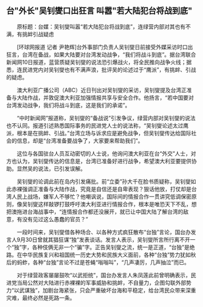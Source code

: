 ## 台"外长"吴钊燮口出狂言 叫嚣"若大陆犯台将战到底"
　　原标题：台媒：吴钊燮叫嚣“若大陆犯台将战到底”，连绿营内部对其也有不满，有挑衅引战疑虑

　　[环球网报道 记者 尹艳辉]台外事部门负责人吴钊燮日前接受外媒采访时口出狂言，台湾在备战，如果大陆要对台湾发动战争，“我们将战斗到底”。据台湾联合新闻网10日报道，蓝营质疑吴钊燮的说法恐引爆战火，将全民推向战争火线；据悉，连民进党内对吴钊燮也有不满声浪，批评吴的论述过于“鹰派”，有挑衅、引战的疑虑。

　　澳大利亚广播公司（ABC）近日刊出对吴钊燮的采访，吴钊燮提及台湾正准备与大陆作战，并敦促澳大利亚加强情报共享与安全合作。他扬言，“若中国要对台湾发动战争，我们将战斗到底，这是我们的承诺”。

　　“中时新闻网”报道称，吴钊燮的“备战说”引发争议，绿营内部对吴钊燮的说法也不认同。报道引述熟悉国际事务的民进党人士的说法称，“吴钊燮论述太过鹰派，根本是在挑衅、引战。”台湾立场与诉求应是避免战争，但吴钊燮传达给国际社会的信息，却是“台湾准备要战争了，大家要来帮助我们”。

　　这位与各国驻台人员互动密切的人士说，他询问澳大利亚在台“外交”人士，对方也认为，吴钊燮传达的信息是，台湾已准备好进行战争，希望澳大利亚要提供协助。显然吴的说法，已引发误解。

　　吴钊燮的论调此前在岛内引发痛批。前“立委”孙大千在脸书质疑称，吴钊燮如此赤裸强调正准备与大陆作战，究竟是自信还是自卑表现？狠话他放，打仗却是台湾人民上战场，嫌军人不够忙？他嘲讽说，国际间的情报合作一贯讲究低调保密原则，像吴钊燮这样敲锣打鼓呼吁澳大利亚进行情报合作，根本是唯恐天下不乱，想把澳拖进台海战事中，“连情报合作都还没展开，就已让中国大陆了解台湾的敌意，有没有见过这么愚蠢的官员？”

　　一段时间来，吴钊燮借各种场合、以各种方式疯狂散布“台独”言论，国台办发言人9月30日曾就其猖狂谋“独”发表谈话。发言人表示，吴钊燮所言所行离不开一个“独”字，各种伎俩无非一个“骗”字。正告吴钊燮之流，统一是正道，“台独”是绝路。在中华民族复兴和祖国统一历史大势和民族大义面前，各种“台独”势力犹如秋后的蚂蚱，各种“台独”言论不过是苍蝇“嗡嗡叫”，“几声凄厉，几声抽泣”而已。

　　对于绿营政客屡屡鼓吹“以武拒统”，国台办发言人朱凤莲此前曾明确表示，民进党当局公然对大陆进行赤裸裸的军事威胁和挑衅，不自量力，企图勾联外部势力“以武谋独”，加剧台海紧张，只会严重破坏台海和平稳定，给台湾民众带来深重灾难，最终必然是死路一条。

